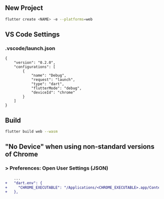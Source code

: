 ## New Project

```bash
flutter create <NAME> -e --platforms=web
```

## VS Code Settings

### .vscode/launch.json

```jsonc
{
    "version": "0.2.0",
    "configurations": [
        {
            "name": "Debug",
            "request": "launch",
            "type": "dart",
            "flutterMode": "debug",
            "deviceId": "chrome"
        }
    ]
}

```

## Build

```bash
flutter build web --wasm
```

## "No Device" when using non-standard versions of Chrome

### > Preferences: Open User Settings (JSON)

```diff
    ...
+   "dart.env": {
+     "CHROME_EXECUTABLE": "/Applications/<CHROME_EXECUTABLE>.app/Contents/MacOS/<CHROME_EXECUTABLE>"
+   },
```
